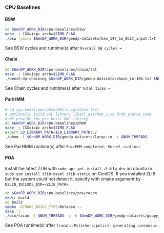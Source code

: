 ### CPU Baselines

#### BSW
```bash
cd $GenDP_WORK_DIR/cpu-baselines/bsw/
make -j CXX=icpc arch=$SIMD_FLAG
./bsw -pairs $GenDP_WORK_DIR/gendp-datasets/bsw_147_1m_8bit_input.txt -t $NUM_THREADS -b 512
```
See BSW cycles and runtime(s) after `Overall SW cycles =`


#### Chain
```bash
cd $GenDP_WORK_DIR/cpu-baselines/chain/tal
make -j CXX=icpc arch=$SIMD_FLAG
./bench-dp-chaining $GenDP_WORK_DIR/gendp-datasets/chain_in-10k.txt $NUM_THREADS
```
See Chain cycles and runtime(s) after `Total ticks =`

#### PariHMM
```bash
# cd cpu-baselines/phmm/GKL\n./gradlew test
# Optionally build GKL library libgkl_pairhmm_c.so from source code
# We provide the pre-built GKL library
cd $GenDP_WORK_DIR/cpu-baselines/phmm
make -j CXX=icpc arch=$SIMD_FLAG
export LD_LIBRARY_PATH=$LD_LIBRARY_PATH:./
./phmm -f $GenDP_WORK_DIR/gendp-datasets/large.in -t $NUM_THREADS
```
See PairHMM runtime(s) after `PairHMM completed. Kernel runtime:`

#### POA

Install the latest ZLIB with `sudo apt-get install zlib1g-dev` on ubuntu or `sudo yum install zlib-devel zlib-static` on CentOS. If you installed  ZLIB but the system could not detect it, specify with cmake argument by `-DZLIB_INCLUDE_DIR=<ZLIB_PATH>`.

```bash
cd $GenDP_WORK_DIR/cpu-baselines/poa/racon
mkdir build
cd build
cmake -DCMAKE_BUILD_TYPE=Release ..
make -j
./bin/racon -t $NUM_THREADS -g -6 $GenDP_WORK_DIR/gendp-datasets/guppy_hac.fastq $GenDP_WORK_DIR/gendp-datasets/saureus.flye.mm2.sam $GenDP_WORK_DIR/gendp-datasets/saureus.fasta > saureus.racon.fasta
```
See POA runtime(s) after `[racon::Polisher::polish] generating consensus` 
